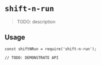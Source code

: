 # `shift-n-run`

> TODO: description

## Usage

```
const shiftNRun = require('shift-n-run');

// TODO: DEMONSTRATE API
```
